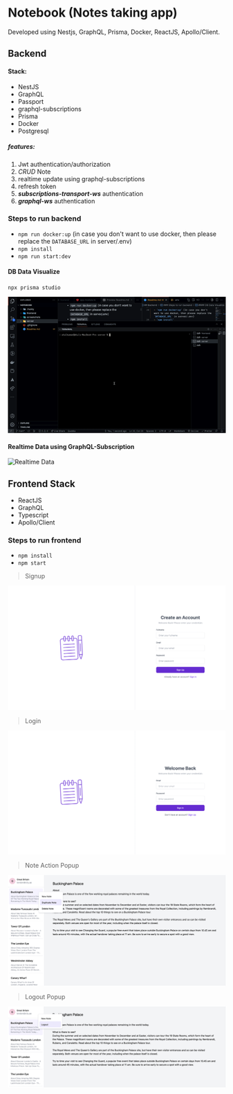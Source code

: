 # Notebook (Notes taking app)

Developed using Nestjs, GraphQL, Prisma, Docker, ReactJS, Apollo/Client.

## Backend

#### Stack:

- NestJS
- GraphQL
- Passport
- graphql-subscriptions
- Prisma
- Docker
- Postgresql

##### features:

1. Jwt authentication/authorization
2. _CRUD_ Note
3. realtime update using graphql-subscriptions
4. refresh token
5. **_subscriptions-transport-ws_** authentication
6. **_graphql-ws_** authentication

### Steps to run backend

- `npm run docker:up` (in case you don't want to use docker, then please replace the `DATABASE_URL` in server/.env)
- `npm install`
- `npm run start:dev`

#### DB Data Visualize

`npx prisma studio`

![DB Visualize](screenshots/prisma.gif?raw=true "Prisma DB Visualize")

#### Realtime Data using GraphQL-Subscription

![Realtime Data](screenshots/subscriptions.gif?raw=true "GraphQL Realtime Data")

## Frontend Stack

- ReactJS
- GraphQL
- Typescript
- Apollo/Client

### Steps to run frontend

- `npm install`
- `npm start`

> Signup

![SignUp](screenshots/signup.png?raw=true "Sign Up")

> Login

![Login](screenshots/login.png?raw=true "Login")

> Note Action Popup

![Note Action Popup](screenshots/note-action.png?raw=true "Action popup")

> Logout Popup

![Logout Popup](screenshots/logout.png?raw=true "Logout Popup")
